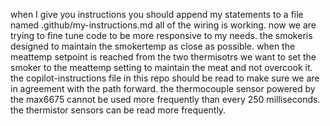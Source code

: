 when I give you instructions you should append my statements to a file named .github/my-instructions.md
all of the wiring is working.  now we are trying to fine tune code to be more responsive to my needs.
the smokeris designed to maintain the smokertemp as close as possible.
when the meattemp setpoint is reached from the two thermisotrs we want to set the smoker to the meattemp setting to maintain the meat and not overcook it.
the copilot-instructions file in this repo should be read to make sure we are in agreement with the path forward.
the thermocouple sensor powered by the max6675 cannot be used more frequently than every 250 milliseconds.
the thermistor sensors can be read more frequently.